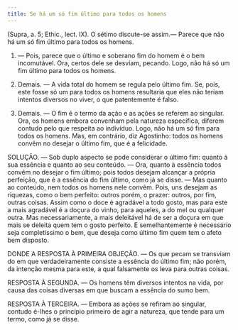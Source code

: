 ```yaml
---
title: Se há um só fim último para todos os homens
---
```


(Supra, a. 5; Ethic., lect. IX).
  O sétimo discute-se assim.— Parece que não há um só fim último para todos os homens.  

1. — Pois, parece que o último e soberano fim do homem é o bem incomutável. Ora, certos dele se desviam, pecando. Logo, não há só um fim último para todos os homens.  

2. Demais. — A vida total do homem se regula pelo último fim. Se, pois, este fosse só um para todos os homens resultaria que eles não teriam intentos diversos no viver, o que patentemente é falso.  

3. Demais. — O fim é o termo da ação e as ações se referem ao singular. Ora, os homens embora convenham pela natureza específica, diferem contudo pelo que respeita ao indivíduo. Logo, não há um só fim para todos os homens.  Mas, em contrário, diz Agostinho: todos os homens convêm no desejar o último fim, que é a felicidade.  

SOLUÇÃO. — Sob duplo aspecto se pode considerar o último fim: quanto à sua essência e quanto ao seu conteúdo. — Ora, quanto à essência todos convêm no desejar o fim último; pois todos desejam alcançar a própria perfeição, que é a essência do fim último, como já se disse. — Mas quanto ao conteúdo, nem todos os homens nele convêm. Pois, uns desejam as riquezas, como o bem perfeito: outros porém, o prazer: outros, por fim, outras coisas. Assim como o doce é agradável a todo gosto, mas para este a mais agradável é a doçura do vinho, para aqueles, a do mel ou qualquer outra. Mas necessariamente, a mais deleitável há de ser a doçura em que mais se deleita quem tem o gosto perfeito. E semelhantemente é necessário seja completíssimo o bem, que deseja como último fim quem tem o afeto bem disposto.  

DONDE A RESPOSTA À PRIMEIRA OBJEÇÃO. — Os que pecam se transviam do em que verdadeiramente consiste a essência do último fim; não porém, da intenção mesma para este, a qual falsamente os leva para outras coisas.  

RESPOSTA À SEGUNDA. — Os homens têm diversos intentos na vida, por causa das coisas diversas em que buscam a essência do sumo bem.  

RESPOSTA À TERCEIRA. — Embora as ações se refiram ao singular, contudo é-lhes o princípio primeiro de agir a natureza, que tende para um termo, como já se disse.